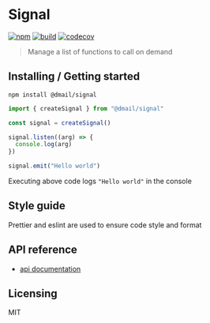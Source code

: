 # Signal

[![npm](https://badge.fury.io/js/%40dmail%2Fsignal.svg)](https://badge.fury.io/js/%40dmail%2Fsignal)
[![build](https://travis-ci.org/dmail/signal.svg?branch=master)](http://travis-ci.org/dmail/signal)
[![codecov](https://codecov.io/gh/dmail/signal/branch/master/graph/badge.svg)](https://codecov.io/gh/dmail/signal)

> Manage a list of functions to call on demand

## Installing / Getting started

```shell
npm install @dmail/signal
```

```javascript
import { createSignal } from "@dmail/signal"

const signal = createSignal()

signal.listen((arg) => {
  console.log(arg)
})

signal.emit("Hello world")
```

Executing above code logs `"Hello world"` in the console

## Style guide

Prettier and eslint are used to ensure code style and format

## API reference

* [api documentation](./docs/api.md)

## Licensing

MIT
